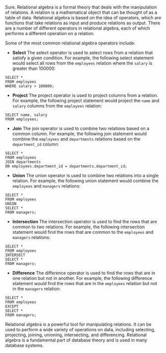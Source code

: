 Sure. Relational algebra is a formal theory that deals with the manipulation of relations. A relation is a mathematical object that can be thought of as a table of data. Relational algebra is based on the idea of operators, which are functions that take relations as input and produce relations as output. There are a number of different operators in relational algebra, each of which performs a different operation on a relation.

Some of the most common relational algebra operators include:

* **Select** The select operator is used to select rows from a relation that satisfy a given condition. For example, the following select statement would select all rows from the `employees` relation where the `salary` is greater than 100000:
```
SELECT *
FROM employees
WHERE salary > 100000;
```

* **Project** The project operator is used to project columns from a relation. For example, the following project statement would project the `name` and `salary` columns from the `employees` relation:
```
SELECT name, salary
FROM employees;
```

* **Join** The join operator is used to combine two relations based on a common column. For example, the following join statement would combine the `employees` and `departments` relations based on the `department_id` column:
```
SELECT *
FROM employees
JOIN departments
ON employees.department_id = departments.department_id;
```

* **Union** The union operator is used to combine two relations into a single relation. For example, the following union statement would combine the `employees` and `managers` relations:
```
SELECT *
FROM employees
UNION
SELECT *
FROM managers;
```

* **Intersection** The intersection operator is used to find the rows that are common to two relations. For example, the following intersection statement would find the rows that are common to the `employees` and `managers` relations:
```
SELECT *
FROM employees
INTERSECT
SELECT *
FROM managers;
```

* **Difference** The difference operator is used to find the rows that are in one relation but not in another. For example, the following difference statement would find the rows that are in the `employees` relation but not in the `managers` relation:
```
SELECT *
FROM employees
EXCEPT
SELECT *
FROM managers;
```

Relational algebra is a powerful tool for manipulating relations. It can be used to perform a wide variety of operations on data, including selecting, projecting, joining, unioning, intersecting, and differencing. Relational algebra is a fundamental part of database theory and is used in many database systems.